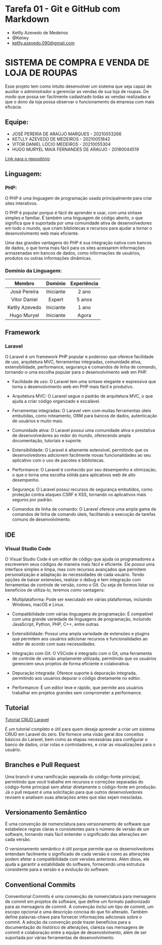 # Tarefa 01 - Git e GitHub com Markdown

* Ketlly Azevedo de Medeiros
* @Ketwy
* ketlly.azevedo.090@gmail.com

# SISTEMA DE COMPRA E VENDA DE LOJA DE ROUPAS

Esse projeto tem como intuito desenvolver um sistema que seja capaz de auxiliar
o administrador a gerenciar as vendas de sua loja de roupas. De modo que possa ser
facilmente cadastrado todas as vendas realizadas e que o dono da loja possa observar o
funcionamento da empresa com mais eficácia.

## Equipe:

* JOSÉ PEREIRA DE ARAÚJO MARQUES -  20210053266
* KETLLY AZEVEDO DE MEDEIROS - 20210051842
* VITOR DANIEL LÓCIO MEDEIROS - 20210055304
* HUGO MURYEL MAIA FERNANDES DE ARAUJO - 20180044519

[Link para o repositório](https://github.com/vitordaniel31/sisvenda.git)

## Linguagem: 
### PHP:
O PHP é uma linguagem de programação usada principalmente para criar sites interativos.

O PHP é popular porque é fácil de aprender e usar, com uma sintaxe simples e familiar. É também uma linguagem de código aberto, o que significa que é suportada por uma comunidade ativa de desenvolvedores em todo o mundo, que criam bibliotecas e recursos para ajudar a tornar o desenvolvimento web mais eficiente.

Uma das grandes vantagens do PHP é sua integração nativa com bancos de dados, o que torna mais fácil para os sites acessarem informações armazenadas em bancos de dados, como informações de usuários, produtos ou outras informações dinâmicas.


### Domínio da Linguagem:

Membro          | Domínio       | Experiência
:--------------:|:-------------:|:-------:
José Pereira   | Iniciante     | 2 ano
Vitor Daniel  | Expert | 5 anos
Ketlly Azevedo  | Iniciante | 1 ano
Hugo Muryel | Iniciante     | Agora

## Framework
### Laravel

O Laravel é um framework PHP popular e poderoso que oferece facilidade de uso, arquitetura MVC, ferramentas integradas, comunidade ativa, extensibilidade, performance, segurança e comandos de linha de comando, tornando-o uma escolha popular para o desenvolvimento web em PHP.

* Facilidade de uso: O Laravel tem uma sintaxe elegante e expressiva que torna o desenvolvimento web em PHP mais fácil e produtivo.

* Arquitetura MVC: O Laravel segue o padrão de arquitetura MVC, o que ajuda a criar código organizado e escalável.

* Ferramentas integradas: O Laravel vem com muitas ferramentas úteis embutidas, como roteamento, ORM para bancos de dados, autenticação de usuários e muito mais.

* Comunidade ativa: O Laravel possui uma comunidade ativa e prestativa de desenvolvedores ao redor do mundo, oferecendo ampla documentação, tutoriais e suporte.

* Extensibilidade: O Laravel é altamente extensível, permitindo que os desenvolvedores adicionem facilmente novas funcionalidades ao seu aplicativo com o uso de pacotes e bibliotecas.

* Performance: O Laravel é conhecido por seu desempenho e otimização, o que o torna uma escolha sólida para aplicativos web de alto desempenho.

* Segurança: O Laravel possui recursos de segurança embutidos, como proteção contra ataques CSRF e XSS, tornando os aplicativos mais seguros por padrão.

* Comandos de linha de comando: O Laravel oferece uma ampla gama de comandos de linha de comando úteis, facilitando a execução de tarefas comuns de desenvolvimento.

## IDE
### Visual Studio Code

O Visual Studio Code é um editor de código que ajuda os programadores a escreverem seus códigos de maneira mais fácil e eficiente. Ele possui uma interface simples e limpa, mas com recursos avançados que permitem personalização e adaptação às necessidades de cada usuário. Tendo opções de baixar extensões, realizar o debug e tem integração com ferramentas de controle de versão, como o Git. Ou seja de formos listar os beneficios de utiliza-lo, teremos como vantagens:

* Multiplataforma: Pode ser executado em várias plataformas, incluindo Windows, macOS e Linux.

* Compatibilidade com várias linguagens de programação: É compatível com uma grande variedade de linguagens de programação, incluindo JavaScript, Python, PHP, C++, entre outras.

* Extensibilidade: Possui uma ampla variedade de extensões e plugins que permitem aos usuários adicionar recursos e funcionalidades ao editor de acordo com suas necessidades.

* Integração com Git: O VSCode é integrado com o Git, uma ferramenta de controle de versão amplamente utilizada, permitindo que os usuários gerenciem seus projetos de forma eficiente e colaborativa.

* Depuração integrada: Oferece suporte à depuração integrada, permitindo aos usuários depurar o código diretamente no editor.

* Performance: É um editor leve e rápido, que permite aos usuários trabalhar em projetos grandes sem comprometer a performance.

## Tutorial

[Tutorial CRUD Laravel](https://imasters.com.br/php/como-fazer-um-crud-no-laravel-do-zero-parte-1)

É um tutorial completo e útil para quem deseja aprender a criar um sistema CRUD em Laravel do zero. Ele fornece uma visão geral dos conceitos básicos do Laravel, bem como as etapas necessárias para configurar o banco de dados, criar rotas e controladores, e criar as visualizações para o usuário.

## Branches e Pull Request
Uma branch é uma ramificação separada do código-fonte principal, permitindo que você trabalhe em recursos e correções separadas do código-fonte principal sem afetar diretamente o código-fonte em produção. Já o pull request é uma solicitação para que outros desenvolvedores revisem e analisem suas alterações antes que elas sejam mescladas.

## Versionamento Semântico

É uma convenção de nomenclatura para versionamento de software que estabelece regras claras e consistentes para o número de versão de um software, tornando mais fácil entender o significado das alterações em cada versão.

O versionamento semântico é útil porque permite que os desenvolvedores entendam facilmente o significado de cada versão e como as alterações podem afetar a compatibilidade com versões anteriores. Além disso, ele ajuda a garantir a estabilidade do software, fornecendo uma estrutura consistente para a versão e a evolução do software.

## Conventional Commits

Conventional Commits é uma convenção de nomenclatura para mensagens de commit em projetos de software, que define um formato padronizado para as mensagens de commit. A convenção inclui um tipo de commit, um escopo opcional e uma descrição concisa do que foi alterado. Também define palavras-chave para fornecer informações adicionais sobre o commit. A adoção da convenção pode trazer benefícios para a documentação do histórico de alterações, clareza nas mensagens de commit e colaboração entre a equipe de desenvolvimento, além de ser suportada por várias ferramentas de desenvolvimento.